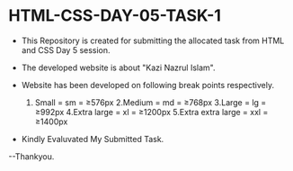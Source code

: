 # HTML-CSS-DAY-05-TASK-1

   - This Repository is created for submitting the allocated task from HTML and CSS Day 5 session.

   - The developed website is about "Kazi Nazrul Islam".

   - Website has been developed on following break points respectively.
       1. Small = sm = ≥576px
       2.Medium = md = ≥768px
       3.Large = lg = ≥992px
       4.Extra large = xl = ≥1200px
       5.Extra extra large = xxl = ≥1400px

   - Kindly Evaluvated My Submitted Task.

   --Thankyou.
